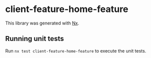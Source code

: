 # client-feature-home-feature

This library was generated with [Nx](https://nx.dev).

## Running unit tests

Run `nx test client-feature-home-feature` to execute the unit tests.
